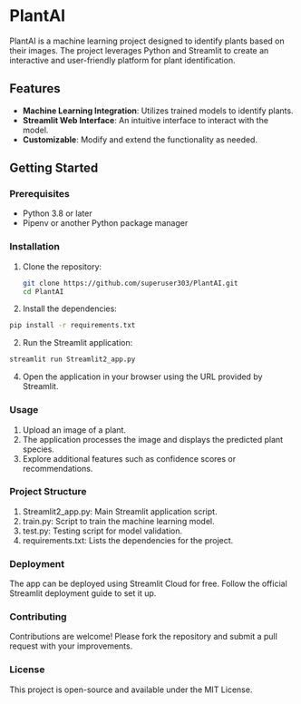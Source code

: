# PlantAI

PlantAI is a machine learning project designed to identify plants based on their images. The project leverages Python and Streamlit to create an interactive and user-friendly platform for plant identification.

## Features

- **Machine Learning Integration**: Utilizes trained models to identify plants.
- **Streamlit Web Interface**: An intuitive interface to interact with the model.
- **Customizable**: Modify and extend the functionality as needed.

## Getting Started

### Prerequisites

- Python 3.8 or later
- Pipenv or another Python package manager

### Installation

1. Clone the repository:
   ```bash
   git clone https://github.com/superuser303/PlantAI.git
   cd PlantAI
   ```
2. Install the dependencies:

  ```bash
  pip install -r requirements.txt
  ```
2. Run the Streamlit application:

  ```bash
  streamlit run Streamlit2_app.py
  ```
4. Open the application in your browser using the URL provided by Streamlit.

### Usage

1. Upload an image of a plant.
2. The application processes the image and displays the predicted plant species.
3. Explore additional features such as confidence scores or recommendations.

### Project Structure

1. Streamlit2_app.py: Main Streamlit application script.
2. train.py: Script to train the machine learning model.
3. test.py: Testing script for model validation.
4. requirements.txt: Lists the dependencies for the project.

### Deployment
The app can be deployed using Streamlit Cloud for free. Follow the official Streamlit deployment guide to set it up.

### Contributing
Contributions are welcome! Please fork the repository and submit a pull request with your improvements.

### License
This project is open-source and available under the MIT License.







